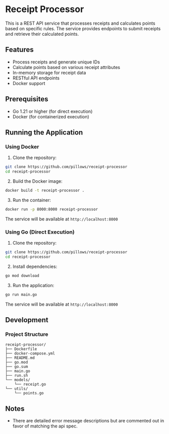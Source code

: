 
# Receipt Processor

This is a REST API service that processes receipts and calculates points based on specific rules. The service provides endpoints to submit receipts and retrieve their calculated points.

## Features

- Process receipts and generate unique IDs
- Calculate points based on various receipt attributes
- In-memory storage for receipt data
- RESTful API endpoints
- Docker support

## Prerequisites

- Go 1.21 or higher (for direct execution)
- Docker (for containerized execution)

## Running the Application

### Using Docker

1. Clone the repository:
```bash
git clone https://github.com/pillows/receipt-processor
cd receipt-processor
```

2. Build the Docker image:
```bash
docker build -t receipt-processor .
```

3. Run the container:
```bash
docker run -p 8000:8000 receipt-processor
```

The service will be available at `http://localhost:8000`

### Using Go (Direct Execution)

1. Clone the repository:
```bash
git clone https://github.com/pillows/receipt-processor
cd receipt-processor
```

2. Install dependencies:
```bash
go mod download
```

3. Run the application:
```bash
go run main.go
```

The service will be available at `http://localhost:8000`

## Development

### Project Structure
```
receipt-processor/
├── Dockerfile
├── docker-compose.yml
├── README.md
├── go.mod
├── go.sum
├── main.go
├── run.sh
└── models/
    └── receipt.go
└── utils/
    └── points.go
```
## Notes

- There are detailed error message descriptions but are commented out in favor of matching the api spec.